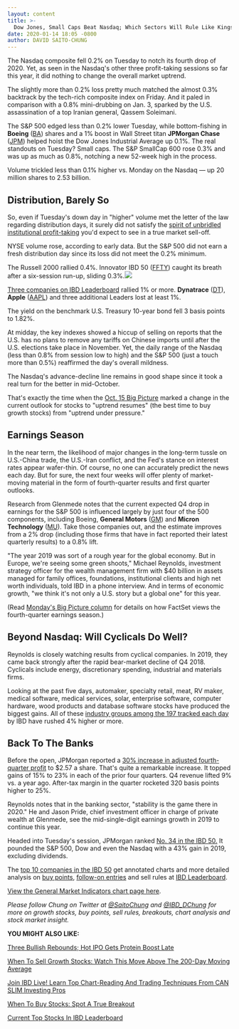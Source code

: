 ```yaml
---
layout: content
title: >-
  Dow Jones, Small Caps Beat Nasdaq; Which Sectors Will Rule Like Kings In 2020?
date: 2020-01-14 18:05 -0800
author: DAVID SAITO-CHUNG
---
```






The Nasdaq composite fell 0.2% on Tuesday to notch its fourth drop of 2020. Yet, as seen in the Nasdaq's other three profit-taking sessions so far this year, it did nothing to change the overall market uptrend.




The slightly more than 0.2% loss pretty much matched the almost 0.3% backtrack by the tech-rich composite index on Friday. And it paled in comparison with a 0.8% mini-drubbing on Jan. 3, sparked by the U.S. assassination of a top Iranian general, Qassem Soleimani.


The S&P 500 edged less than 0.2% lower Tuesday, while bottom-fishing in **Boeing** ([BA](https://research.investors.com/quote.aspx?symbol=BA)) shares and a 1% boost in Wall Street titan **JPMorgan Chase** ([JPM](https://research.investors.com/quote.aspx?symbol=JPM)) helped hoist the Dow Jones Industrial Average up 0.1%. The real standouts on Tuesday? Small caps. The S&P SmallCap 600 rose 0.3% and was up as much as 0.8%, notching a new 52-week high in the process.


Volume trickled less than 0.1% higher vs. Monday on the Nasdaq — up 20 million shares to 2.53 billion.


Distribution, Barely So
-----------------------


So, even if Tuesday's down day in "higher" volume met the letter of the law regarding distribution days, it surely did not satisfy the [spirit of unbridled institutional profit-taking](https://www.investors.com/how-to-invest/investors-corner/how-do-you-spot-a-major-market-top-easy-look-for-heavy-distribution/) you'd expect to see in a true market sell-off.


NYSE volume rose, according to early data. But the S&P 500 did not earn a fresh distribution day since its loss did not meet the 0.2% minimum.


The Russell 2000 rallied 0.4%. Innovator IBD 50 ([FFTY](https://research.investors.com/quote.aspx?symbol=FFTY)) caught its breath after a six-session run-up, sliding 0.3%.![](https://www.investors.com/wp-content/uploads/2020/01/MP_2x2_011420-190x300.jpg)


[Three companies on IBD Leaderboard](https://leaderboard.investors.com/#/leaders/leadersnearabuypoint) rallied 1% or more. **Dynatrace** ([DT](https://research.investors.com/quote.aspx?symbol=DT)), **Apple** ([AAPL](https://research.investors.com/quote.aspx?symbol=AAPL)) and three additional Leaders lost at least 1%.


The yield on the benchmark U.S. Treasury 10-year bond fell 3 basis points to 1.82%.


At midday, the key indexes showed a hiccup of selling on reports that the U.S. has no plans to remove any tariffs on Chinese imports until after the U.S. elections take place in November. Yet, the daily range of the Nasdaq (less than 0.8% from session low to high) and the S&P 500 (just a touch more than 0.5%) reaffirmed the day's overall mildness.


The Nasdaq's advance-decline line remains in good shape since it took a real turn for the better in mid-October.


That's exactly the time when the [Oct. 15 Big Picture](https://www.investors.com/market-trend/the-big-picture/growth-stocks-surprising-gains-market-outlook-shifts/) marked a change in the current outlook for stocks to "uptrend resumes" (the best time to buy growth stocks) from "uptrend under pressure."


Earnings Season
---------------


In the near term, the likelihood of major changes in the long-term tussle on U.S.-China trade, the U.S.-Iran conflict, and the Fed's stance on interest rates appear wafer-thin. Of course, no one can accurately predict the news each day. But for sure, the next four weeks will offer plenty of market-moving material in the form of fourth-quarter results and first quarter outlooks.


Research from Glenmede notes that the current expected Q4 drop in earnings for the S&P 500 is influenced largely by just four of the 500 components, including Boeing, **General Motors** ([GM](https://research.investors.com/quote.aspx?symbol=GM)) and **Micron Technology** ([MU](https://research.investors.com/quote.aspx?symbol=MU)). Take those companies out, and the estimate improves from a 2% drop (including those firms that have in fact reported their latest quarterly results) to a 0.8% lift.


"The year 2019 was sort of a rough year for the global economy. But in Europe, we're seeing some green shoots," Michael Reynolds, investment strategy officer for the wealth management firm with $40 billion in assets managed for family offices, foundations, institutional clients and high net worth individuals, told IBD in a phone interview. And in terms of economic growth, "we think it's not only a U.S. story but a global one" for this year.


(Read [Monday's Big Picture column](https://www.investors.com/market-trend/the-big-picture/stock-market-extends-rally-faces-test-earnings/) for details on how FactSet views the fourth-quarter earnings season.)


Beyond Nasdaq: Will Cyclicals Do Well?
--------------------------------------


Reynolds is closely watching results from cyclical companies. In 2019, they came back strongly after the rapid bear-market decline of Q4 2018. Cyclicals include energy, discretionary spending, industrial and materials firms.


Looking at the past five days, automaker, specialty retail, meat, RV maker, medical software, medical services, solar, enterprise software, computer hardware, wood products and database software stocks have produced the biggest gains. All of these [industry groups among the 197 tracked each day](https://www.investors.com/ibd-data-tables/) by IBD have rushed 4% higher or more.


Back To The Banks
-----------------



Before the open, JPMorgan reported a [30% increase in adjusted fourth-quarter profit](https://www.investors.com/research/ibd-industry-themes/jpmorgan-earnings-citigroup-earnings-wells-fargo-earnings-q4-2019/) to $2.57 a share. That's quite a remarkable increase. It topped gains of 15% to 23% in each of the prior four quarters. Q4 revenue lifted 9% vs. a year ago. After-tax margin in the quarter rocketed 320 basis points higher to 25%.


Reynolds notes that in the banking sector, "stability is the game there in 2020." He and Jason Pride, chief investment officer in charge of private wealth at Glenmede, see the mid-single-digit earnings growth in 2019 to continue this year.


Headed into Tuesday's session, JPMorgan ranked [No. 34 in the IBD 50.](https://leaderboard.investors.com/#/ibd50/full) It pounded the S&P 500, Dow and even the Nasdaq with a 43% gain in 2019, excluding dividends.


The [top 10 companies in the IBD 50](https://leaderboard.investors.com/#/ibd50/top10) get annotated charts and more detailed analysis on [buy points](https://www.investors.com/how-to-invest/investors-corner/chart-reading-basics-how-a-buy-point-marks-a-time-of-opportunity/), [follow-on entries](https://www.investors.com/how-to-invest/investors-corner/how-to-buy-stocks-why-the-10-week-moving-average-offers-new-entry-points/) and sell rules at [IBD Leaderboard](https://www.investors.com/product/leaderboard/?artProdLink=Leaderboard).


[View the General Market Indicators chart page here](https://www.investors.com/wp-content/uploads/2020/01/IBD1401152459GMI2.pdf).


*Please follow Chung on Twitter at [@SaitoChung](https://twitter.com/SaitoChung) and [@IBD\_DChung](https://twitter.com/IBD_DChung) for more on growth stocks, buy points, sell rules, breakouts, chart analysis and stock market insight.*


**YOU MIGHT ALSO LIKE:**


[Three Bullish Rebounds; Hot IPO Gets Protein Boost Late](https://www.investors.com/market-trend/stock-market-today/dow-jones-futures-apple-stock-market-rally-pause-jpmorgan-rh-vertex-beyond-meat/)


[When To Sell Growth Stocks: Watch This Move Above The 200-Day Moving Average](https://www.investors.com/how-to-invest/investors-corner/when-to-sell-a-stock-how-far-does-it-rise-above-the-200-day-line/)


[Join IBD Live! Learn Top Chart-Reading And Trading Techniques From CAN SLIM Investing Pros](https://shop.investors.com/offer/splashresponsive.aspx?id=IBD-Live)


[When To Buy Stocks: Spot A True Breakout](https://www.investors.com/how-to-invest/investors-corner/what-is-stock-breakout/)


[Current Top Stocks In IBD Leaderboard](https://www.investors.com/product/leaderboard/?artProdLink=Leaderboard)




